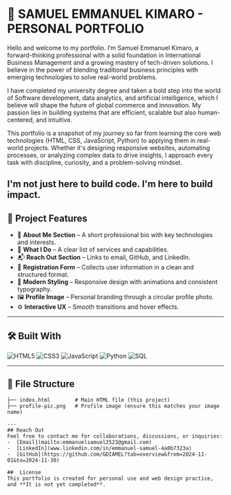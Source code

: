 # 💼 SAMUEL EMMANUEL KIMARO - PERSONAL PORTFOLIO

Hello and welcome to my portfolio. I’m Samuel Emmanuel Kimaro, a forward-thinking professional with a solid foundation in International Business Management and a growing mastery of tech-driven solutions. I believe in the power of blending traditional business principles with emerging technologies to solve real-world problems.

I have completed my university degree and taken a bold step into the world of Software development, data analytics, and artificial intelligence, which I believe will shape the future of global commerce and innovation. My passion lies in building systems that are efficient, scalable but also human-centered, and intuitive.

This portfolio is a snapshot of my journey so far from learning the core web technologies (HTML, CSS, JavaScript, Python) to applying them in real-world projects. Whether it's designing responsive websites, automating processes, or analyzing complex data to drive insights, I approach every task with discipline, curiosity, and a problem-solving mindset.

I'm not just here to build code. I'm here to build impact.
---

## 📌 Project Features

- 🎯 **About Me Section** – A short professional bio with key technologies and interests.
- 🔧 **What I Do** – A clear list of services and capabilities.
- 📬 **Reach Out Section** – Links to email, GitHub, and LinkedIn.
- 📝 **Registration Form** – Collects user information in a clean and structured format.
- 💅 **Modern Styling** – Responsive design with animations and consistent typography.
- 🖼️ **Profile Image** – Personal branding through a circular profile photo.
- ⚙️ **Interactive UX** – Smooth transitions and hover effects.

---

## 🛠️ Built With

![HTML5](https://img.shields.io/badge/HTML5-E34F26?style=flat-square&logo=html5&logoColor=white)
![CSS3](https://img.shields.io/badge/CSS3-1572B6?style=flat-square&logo=css3&logoColor=white)
![JavaScript](https://img.shields.io/badge/JavaScript-F7DF1E?style=flat-square&logo=javascript&logoColor=black)
![Python](https://img.shields.io/badge/Python-3776AB?style=flat-square&logo=python&logoColor=white)
![SQL](https://img.shields.io/badge/SQL-336791?style=flat-square&logo=postgresql&logoColor=white)

---

## 📂 File Structure

```plaintext
├── index.html        # Main HTML file (this project)
├── profile-pic.png   # Profile image (ensure this matches your image name)

---
## Reach Out
Feel free to contact me for collaborations, discussions, or inquiries:
-  [Email](mailto:emmanuelsamuel2523@gmail.com)
-  [LinkedIn](www.linkedin.com/in/emmanuel-samuel-4a0b7323a)
-  [GitHub](https://github.com/GDIAMEL?tab=overview&from=2024-11-01&to=2024-11-30)

##  License
This portfolio is created for personal use and web design practice, and **It is not yet completed**.

